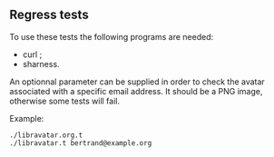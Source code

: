 ## Regress tests

To use these tests the following programs are needed:

* curl ;
* sharness.

An optionnal parameter can be supplied in order to check the avatar associated with a specific email address. It should be a PNG image, otherwise some tests will fail.

Example:

    ./libravatar.org.t
    ./libravatar.t bertrand@example.org
